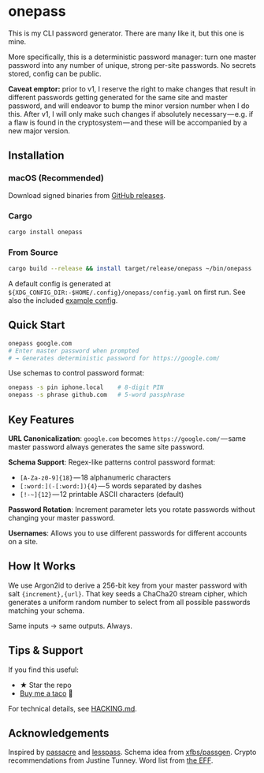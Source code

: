# onepass

This is my CLI password generator. There are many like it, but this one is mine.

More specifically, this is a deterministic password manager: turn one master password into any number of unique, strong per-site passwords. No secrets stored, config can be public.

**Caveat emptor:** prior to v1, I reserve the right to make changes that result in different passwords getting generated for the same site and master password, and will endeavor to bump the minor version number when I do this. After v1, I will only make such changes if absolutely necessary — e.g. if a flaw is found in the cryptosystem — and these will be accompanied by a new major version.

## Installation

### macOS (Recommended)
Download signed binaries from [GitHub releases](https://github.com/mrdomino/onepass/releases/latest).

### Cargo
```sh
cargo install onepass
```

### From Source
```sh
cargo build --release && install target/release/onepass ~/bin/onepass
```

A default config is generated at `${XDG_CONFIG_DIR:-$HOME/.config}/onepass/config.yaml` on first run. See also the included [example config](example/config.yaml).

## Quick Start

```sh
onepass google.com
# Enter master password when prompted
# → Generates deterministic password for https://google.com/
```

Use schemas to control password format:
```sh
onepass -s pin iphone.local    # 8-digit PIN
onepass -s phrase github.com   # 5-word passphrase
```

## Key Features

**URL Canonicalization**: `google.com` becomes `https://google.com/` — same master password always generates the same site password.

**Schema Support**: Regex-like patterns control password format:
- `[A-Za-z0-9]{18}` — 18 alphanumeric characters
- `[:word:](-[:word:]){4}` — 5 words separated by dashes
- `[!-~]{12}` — 12 printable ASCII characters (default)

**Password Rotation**: Increment parameter lets you rotate passwords without changing your master password.

**Usernames**: Allows you to use different passwords for different accounts on a site.

## How It Works

We use Argon2id to derive a 256-bit key from your master password with salt `{increment},{url}`. That key seeds a ChaCha20 stream cipher, which generates a uniform random number to select from all possible passwords matching your schema.

Same inputs → same outputs. Always.

## Tips & Support

If you find this useful:
- ★ Star the repo
- [Buy me a taco](https://ko-fi.com/mrdomino) 🌮

For technical details, see [HACKING.md](HACKING.md).

## Acknowledgements

Inspired by [passacre](https://github.com/habnabit/passacre) and [lesspass](https://lesspass.com). Schema idea from [xfbs/passgen](https://github.com/xfbs/passgen). Crypto recommendations from Justine Tunney. Word list from [the EFF](https://www.eff.org/dice).
